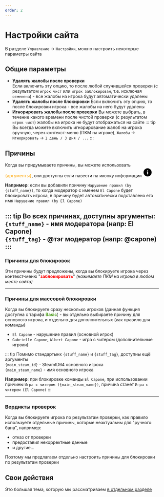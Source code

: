 ```yaml
---
order: 2
---
```


# Настройки сайта
В разделе `Управление` -> `Настройки`, можно настроить некоторые параметры сайта

## Общие параметры
* **Удалять жалобы после проверки**  
Если включить эту опцию, то после любой случившейся проверки (с результатом `игрок чист` или `игрок заблокирован`, т.е. исключая `отменена`) - все жалобы на игрока будут автоматически удалены
* **Удалять жалобы после блокировки**
Если включить эту опцию, то после блокировки игрока - все жалобы на него будут удалены
* **Игнорировать жалобы после проверки**
Вы можете выбрать, в течение какого времени после чистой проверки (с результатом `игрок чист`) жалобы на игрока не будут отображаться на сайте
::: tip
Вы всегда можете включить игнорирование жалоб на игрока вручную, через контекст-меню (ПКМ на игроке), `Жалобы` -> `Игнорировать` -> `1 день / 3 дня / ...`
:::

## Причины
Когда вы придумываете причины, вы можете использовать <span style="color: orange">{аргументы}</span>, они доступны если навести на иконку информации ![An image](/assets/icons/warning-circle.svg#icon)

**Например**: если вы добавили причину `Нарушение правил (by {stuff_name})`, то когда модератор с именем `El Capone` будет блокировать игрока, в причину будет автоматически подставлено его имя `Нарушение правил (by El Capone)`

::: tip Во всех причинах, доступны аргументы:  
`{stuff_name}` - имя модератора (напр: El Capone)  
`{stuff_tag}` - @тэг модератор (напр: @capone)  
:::
----------
### **Причины для блокировок**  
Эти причины будут предложены, когда вы блокируете игрока через контекст-меню "<span style="color: red">**заблокировать**</span>" *(нажимаете ПКМ на игрока в любом месте сайта)*

----------
### **Причины для массовой блокировки**  
Когда вы блокируете сразу несколько игроков (данная функция доступна с тарифа <span style="color: #54a025">**Basic**</span>) - вы отдельно выбираете причину для основного игрока, и отдельно для дополнительных (как правило для команды)  
- `El Capone` - нарушение правил (основной игрок)
- `Gabrielle Capone`, `Albert Capone` - игра с читером (дополнительные игроки)

::: tip Помимо стандартынх `{stuff_name}` и `{stuff_tag}`, доступны ещё аргументы  
`{main_steam_id}` - SteamID64 основного игрока  
`{main_steam_name}` - имя основного игрока 

**Например**: при блокировке команды `El Capone`, при использовании причины `Игра с читером ({main_steam_name})`, причина станет `Игра с читером (El Capone)`
:::

----------
### Вердикты проверок
Когда вы блокируете игрока по результатам проверки, как правило используете отдельные причины, которые неактуальны для "ручного бана", например:
* отказ от проверки
* предоставил некорректные данные
* и другие...

Поэтому мы предлагаем отдельно настроить причины для блокировки по результатам проверки

## Свои действия
Это большая тема, которую мы рассматриваем [в отдельном разделе](./../../pro/actions/introduction)